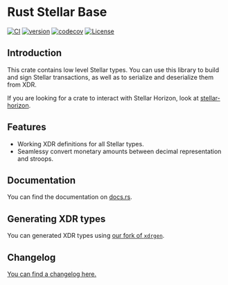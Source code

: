 # Rust Stellar Base

[![CI](https://github.com/aurora-rs/stellar-base-rs/workflows/CI/badge.svg)](https://github.com/aurora-rs/stellar-base-rs/actions?query=branch:master)
[![version](https://img.shields.io/crates/v/stellar-base)](https://crates.io/crates/stellar-base)
[![codecov](https://codecov.io/gh/aurora-rs/stellar-base-rs/branch/master/graph/badge.svg?token=3DR7ZYCPTQ)](https://codecov.io/gh/aurora-rs/stellar-base-rs)
[![License](https://img.shields.io/crates/l/stellar-base)](https://github.com/aurora-rs/stellar-base-rs/blob/master/LICENSE)


## Introduction

This crate contains low level Stellar types. You can use this library
to build and sign Stellar transactions, as well as to serialize and
deserialize them from XDR.

If you are looking for a crate to interact with Stellar Horizon, look at
[stellar-horizon](https://github.com/aurora-rs/stellar-horizon-rs).


## Features

 * Working XDR definitions for all Stellar types.
 * Seamlessy convert monetary amounts between decimal representation
   and stroops.


## Documentation

You can find the documentation on [docs.rs](https://docs.rs/stellar-base).


## Generating XDR types

You can generated XDR types using [our fork of `xdrgen`](https://github.com/aurora-rs/xdrgen).

## Changelog

[You can find a changelog here.](https://github.com/aurora-rs/stellar-base-rs/blob/master/CHANGELOG.md)
